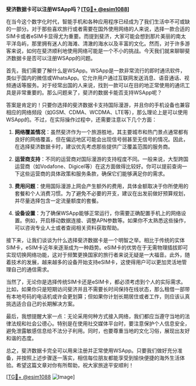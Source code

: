 **斐济数据卡可以注册WSApp吗？[[TG💪+ @esim1088](https://t.me/s/esim1088)]**

在当今这个数字化时代，智能手机和各种应用程序已经成为了我们生活中不可或缺的一部分。对于那些喜欢旅行或者需要在国外使用网络的人来说，选择一款合适的SIM卡或者eSIM卡显得尤为重要。而提到斐济，大家可能会想到那片美丽的南太平洋岛屿，那里拥有迷人的海滩、清澈的海水以及丰富的文化。然而，对于许多游客来说，如何在斐济顺利地使用网络可能是一个不小的挑战。今天我们就来聊聊斐济数据卡是否可以注册WSApp的问题。

首先，我们需要了解什么是WSApp。WSApp是一款非常流行的即时通讯软件，类似于国内的微信或WhatsApp。它允许用户通过互联网发送消息、语音通话、视频通话等服务。对于经常出国的人来说，找到一款可以在目的地正常使用的通讯工具是非常重要的。那么问题来了，斐济的数据卡能否支持WSApp呢？

答案是肯定的！只要你选择的斐济数据卡支持国际漫游，并且你的手机设备也兼容相应的网络频段（如GSM、CDMA、WCDMA、LTE等），那么理论上是可以使用WSApp的。不过，在实际操作过程中，还需要注意以下几个方面：

1. **网络覆盖情况**：虽然斐济作为一个旅游胜地，其主要城市和热门景点通常都有良好的网络覆盖，但在偏远地区可能会出现信号弱甚至无信号的情况。因此，在选择斐济数据卡时，建议优先考虑那些提供广泛覆盖范围的服务商。

2. **运营商支持**：不同的运营商对国际漫游的支持程度不同。一般来说，大型跨国运营商（如Vodafone、Digicel等）在这方面做得比较好。你可以提前查询一下这些运营商的具体政策和服务条款，确保它们能够满足你的需求。

3. **费用问题**：使用国际漫游上网会产生额外的费用，具体金额取决于你所使用的套餐和个人消费习惯。为了避免不必要的开支，建议在出发前做好预算规划，并尽量选择包含一定流量额度的套餐。

4. **设备设置**：为了确保WSApp能够正常运行，你需要正确配置手机上的网络设置。例如，开启移动数据连接、调整APN参数等。如果你不太熟悉这些操作，可以咨询专业人士或者查阅相关资料获取帮助。

接下来，让我们谈谈为什么选择斐济数据卡是一个明智之举。相比于传统的实体SIM卡，eSIM卡近年来逐渐成为一种趋势。eSIM卡的优势在于无需物理插拔即可实现切换网络功能，这对于频繁更换国家的旅行者来说无疑是一大福音。此外，随着技术的发展，越来越多的设备开始支持eSIM卡，这使得用户可以更加灵活地管理自己的通信需求。

当然了，无论你是选择传统SIM卡还是eSIM卡，都必须考虑到个人的实际需求。比如，如果你只是短期访问斐济并且不需要长时间保持在线状态，那么租借一部带有本地号码的电话机或许会更划算；但如果你计划长期居住或者工作，则应该认真挑选适合自己的长期解决方案。

最后，我想提醒大家一点：无论采用何种方式接入网络，我们都应当遵守当地的法律法规和社会公德心。特别是在使用社交媒体平台时，要注意保护个人信息安全，避免泄露敏感信息给不法分子利用。同时，也要尊重当地的文化习俗，展现出友好和谐的态度。

总之，斐济数据卡完全可以用来注册并正常使用WSApp。只要我们做好充分准备，并按照上述步骤逐一落实，相信每位朋友都能享受到愉快便捷的海外生活体验。希望这篇文章对你有所帮助，祝大家旅途平安顺利！

[[TG💪+ @esim1088](https://t.me/s/esim1088) ![Image](https://i.postimg.cc/4NQfJmqS/Snipaste-2025-05-13-00-14-12.png)]